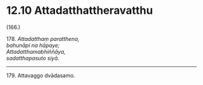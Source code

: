 # 12.10 Attadatthattheravatthu

(166.)

178\. _Attadatthaṃ paratthena,_  
_bahunāpi na hāpaye;_  
_Attadatthamabhiññāya,_  
_sadatthapasuto siyā._  

---

179\. Attavaggo dvādasamo.
